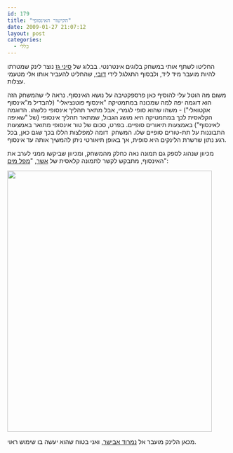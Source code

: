 ```yaml
---
id: 179
title: "הקישור האינסופי"
date: 2009-01-27 21:07:12
layout: post
categories: 
  - כללי
---
```

החליטו לשתף אותי במשחק בלוגים אינטרנטי. בבלוג של <a href="http://hasheelon.com/open/unfinished-link/">סיני גז</a> נוצר לינק שמטרתו להיות מועבר מיד ליד, ולבסוף התגלגל לידי <a href="http://blogdebate.org/dubi/2009/01/%D7%94%D7%A7%D7%99%D7%A9%D7%95%D7%A8-%D7%A9%D7%90%D7%99%D7%A0%D7%95-%D7%A0%D7%92%D7%9E%D7%A8/">דובי</a>, שהחליט להעביר אותו אלי מטעמי עצלות.

משום מה הוטל עלי להוסיף כאן פרספקטיבה על נושא האינסוף. נראה לי שהמשחק הזה הוא דוגמה יפה למה שמכונה במתמטיקה "אינסוף פוטנציאלי" (להבדיל מ"אינסוף אקטואלי") - משהו שהוא סופי לגמרי, אבל מתאר תהליך אינסופי כלשהו. הדוגמה הקלאסית לכך במתמטיקה היא מושג הגבול, שמתאר תהליך אינסופי (של "שאיפה לאינסוף") באמצעות תיאורים סופיים. בפרט, סכום של טור אינסופי מתואר באמצעות התבוננות על תת-טורים סופיים שלו. המשחק  דומה למפלצות הללו בכך שגם כאן, בכל רגע נתון שרשרת הלינקים היא סופית, אך באופן תיאורטי ניתן להמשיך אותה עד אינסוף.

מכיוון שנהוג לספק גם תמונה נאה כחלק מהמשחק, ומכיוון שביקשו ממני לערב את האינסוף, מתבקש לקשר לתמונה קלאסית של <a href="http://he.wikipedia.org/wiki/%D7%9E%D7%90%D7%95%D7%A8%D7%99%D7%A5_%D7%A7%D7%95%D7%A8%D7%A0%D7%9C%D7%99%D7%A1_%D7%90%D7%A9%D7%A8">אשר</a>, "<a href="http://he.wikipedia.org/wiki/%D7%9E%D7%A4%D7%9C_%D7%9E%D7%99%D7%9D_(%D7%90%D7%A9%D7%A8)">מפל מים</a>":

<img src="http://upload.wikimedia.org/wikipedia/en/e/e8/Escher_Waterfall.jpg" width="466" height="595" />

מכאן הלינק מועבר אל <a href="http://nimrodavissar.com/blogica/">נמרוד אבישר</a>, ואני בטוח שהוא יעשה בו שימוש ראוי.
